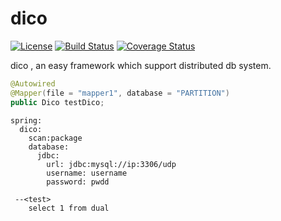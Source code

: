 dico
====
[![License](http://img.shields.io/:license-apache-brightgreen.svg)](http://www.apache.org/licenses/LICENSE-2.0.html)
[![Build Status](https://travis-ci.org/data2/dico.svg?branch=master)](https://travis-ci.org/data2/dico)
[![Coverage Status](https://coveralls.io/repos/github/bingoohuang/eql/badge.svg?branch=master)](https://coveralls.io/github/bingoohuang/eql?branch=master)

dico , an easy framework which support distributed db system.
```java
@Autowired
@Mapper(file = "mapper1", database = "PARTITION")
public Dico testDico;
```        
    spring:
      dico:
        scan:package
        database:
          jdbc:
            url: jdbc:mysql://ip:3306/udp
            username: username
            password: pwdd
            
     --<test>
        select 1 from dual

